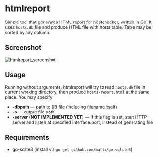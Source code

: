 # htmlreport
Simple tool that generates HTML report for [hostchecker](https://github.com/h5vx/hostchecker), written in Go.
It uses `hosts.db` file and produce HTML file with hosts table. Table may be sorted by any column.

## Screenshot
![htmlreport_screenshot](https://user-images.githubusercontent.com/47631174/52804432-00f0db80-30a6-11e9-985b-4c87172f5d50.png)

## Usage
Running without arguments, htmlreport will try to read `hosts.db` file in current working directory, then produce `hosts-report.html` at the same place. You may specify:
* **-dbpath** — path to DB file (including filename itself)
* **-o** — output file path
* **-server** (**NOT IMPLEMENTED YET**) — If this flag is set, start HTTP server and listen at specified interface:port, instead of generating file

## Requirements
* go-sqlite3 (install via `go get github.com/mattn/go-sqlite3`)
